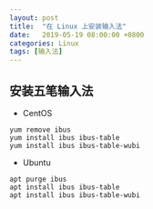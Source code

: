 ```yaml
---
layout: post
title:  "在 Linux 上安装输入法"
date:   2019-05-19 08:00:00 +0800
categories: Linux
tags: [输入法]
---
```


## 安装五笔输入法

* CentOS
```shell
yum remove ibus
yum install ibus ibus-table
yum install ibus ibus-table-wubi
```

* Ubuntu
```shell
apt purge ibus
apt install ibus ibus-table
apt install ibus ibus-table-wubi
```
